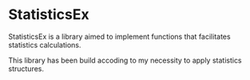 StatisticsEx
===

StatisticsEx is a library aimed to implement functions that facilitates statistics calculations.

This library has been build accoding to my necessity to apply statistics structures.
